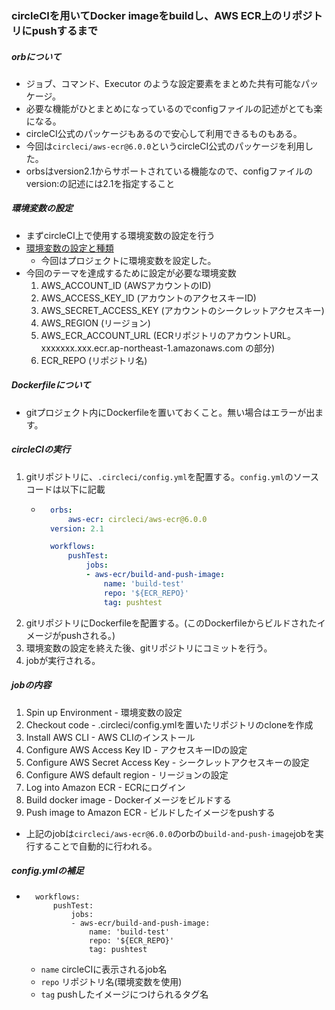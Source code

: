 ### circleCIを用いてDocker imageをbuildし、AWS ECR上のリポジトリにpushするまで

##### orbについて
- ジョブ、コマンド、Executor のような設定要素をまとめた共有可能なパッケージ。
- 必要な機能がひとまとめになっているのでconfigファイルの記述がとても楽になる。
- circleCI公式のパッケージもあるので安心して利用できるものもある。
- 今回は`circleci/aws-ecr@6.0.0`というcircleCI公式のパッケージを利用した。
- orbsはversion2.1からサポートされている機能なので、configファイルのversion:の記述には2.1を指定すること

##### 環境変数の設定
- まずcircleCI上で使用する環境変数の設定を行う
- [環境変数の設定と種類](https://medium.com/veltra-engineering/circleci-2-0-a0549c65bc3b)
    - 今回はプロジェクトに環境変数を設定した。
- 今回のテーマを達成するために設定が必要な環境変数
    1. AWS_ACCOUNT_ID (AWSアカウントのID)
    1. AWS_ACCESS_KEY_ID (アカウントのアクセスキーID)
    1. AWS_SECRET_ACCESS_KEY (アカウントのシークレットアクセスキー)
    1. AWS_REGION (リージョン)
    1. AWS_ECR_ACCOUNT_URL (ECRリポジトリのアカウントURL。xxxxxxx.xxx.ecr.ap-northeast-1.amazonaws.com の部分)
    1. ECR_REPO (リポジトリ名)

##### Dockerfileについて
- gitプロジェクト内にDockerfileを置いておくこと。無い場合はエラーが出ます。

##### circleCIの実行
1. gitリポジトリに、`.circleci/config.yml`を配置する。`config.yml`のソースコードは以下に記載
    - ``` config.yml
        orbs:
            aws-ecr: circleci/aws-ecr@6.0.0
        version: 2.1

        workflows:
            pushTest:
                jobs:
                - aws-ecr/build-and-push-image:
                    name: 'build-test'
                    repo: '${ECR_REPO}'
                    tag: pushtest
      ```
1. gitリポジトリにDockerfileを配置する。(このDockerfileからビルドされたイメージがpushされる。)
1. 環境変数の設定を終えた後、gitリポジトリにコミットを行う。
1. jobが実行される。
##### jobの内容
1. Spin up Environment - 環境変数の設定
1. Checkout code - .circleci/config.ymlを置いたリポジトリのcloneを作成
1. Install AWS CLI - AWS CLIのインストール
1. Configure AWS Access Key ID - アクセスキーIDの設定
1. Configure AWS Secret Access Key - シークレットアクセスキーの設定
1. Configure AWS default region - リージョンの設定
1. Log into Amazon ECR - ECRにログイン
1. Build docker image - Dockerイメージをビルドする
1. Push image to Amazon ECR - ビルドしたイメージをpushする
- 上記のjobは`circleci/aws-ecr@6.0.0`のorbの`build-and-push-image`jobを実行することで自動的に行われる。

##### config.ymlの補足
- ```
    workflows:
        pushTest:
            jobs:
            - aws-ecr/build-and-push-image:
                name: 'build-test'
                repo: '${ECR_REPO}'
                tag: pushtest
  ```
  - `name` circleCIに表示されるjob名
  - `repo` リポジトリ名(環境変数を使用)
  - `tag` pushしたイメージにつけられるタグ名